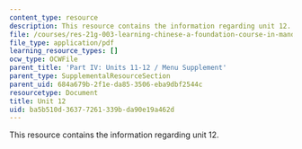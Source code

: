 ```yaml
---
content_type: resource
description: This resource contains the information regarding unit 12.
file: /courses/res-21g-003-learning-chinese-a-foundation-course-in-mandarin-spring-2011/ba5b510d36377261339bda90e19a462d_MITRES_21G_003S11_unit12.pdf
file_type: application/pdf
learning_resource_types: []
ocw_type: OCWFile
parent_title: 'Part IV: Units 11-12 / Menu Supplement'
parent_type: SupplementalResourceSection
parent_uid: 684a679b-2f1e-da85-3506-eba9dbf2544c
resourcetype: Document
title: Unit 12
uid: ba5b510d-3637-7261-339b-da90e19a462d
---
```

This resource contains the information regarding unit 12.

